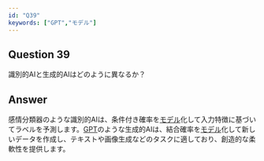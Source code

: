 ```yaml
---
id: "Q39"
keywords: ["GPT","モデル"]
---
```


## Question 39

識別的AIと生成的AIはどのように異なるか？

## Answer

感情分類器のような識別的AIは、条件付き確率を[モデル](../keypoints/モデル.md?context=ai)化して入力特徴に基づいてラベルを予測します。[GPT](../keypoints/GPT.md?context=ai)のような生成的AIは、結合確率を[モデル](../keypoints/モデル.md?context=ai)化して新しいデータを作成し、テキストや画像生成などのタスクに適しており、創造的な柔軟性を提供します。
